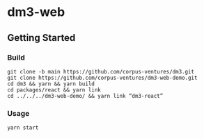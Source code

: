 # dm3-web
## Getting Started

### Build

```
git clone -b main https://github.com/corpus-ventures/dm3.git
git clone https://github.com/corpus-ventures/dm3-web-demo.git
cd dm3 && yarn && yarn build
cd packages/react && yarn link
cd ../../../dm3-web-demo/ && yarn link “dm3-react”
```


### Usage

```
yarn start
```

